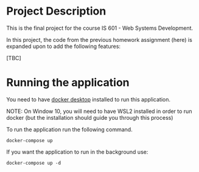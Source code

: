 # Project Description

This is the final project for the course IS 601 - Web Systems Development.

In this project, the code from the previous homework assignment (here) is expanded upon to add the following features:

[TBC]
# Running the application

You need to have [docker desktop](https://www.docker.com/products/docker-desktop) installed to run this application.

NOTE: On Window 10, you will need to have WSL2 installed in order to run docker (but the installation should guide you through this process)

To run the application run the following command.

```
docker-compose up
```

If you want the application to run in the background use:

```
docker-compose up -d
```